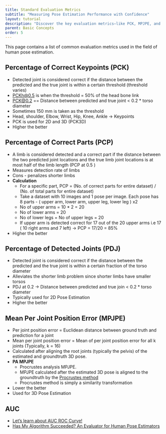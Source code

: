 ```yaml
---
title: Standard Evaluation Metrics
subtitle: "Measuring Pose Estimation Performance with Confidence"
layout: tutorial
description: "Discover the key evaluation metrics—like PCK, MPJPE, and AUC—used to assess the accuracy and reliability of pose estimation models."
parent: Basic Concepts
order: 5
---
```


This page contains a list of common evaluation metrics used in the field of human pose estimation.

## Percentage of Correct Keypoints (PCK)
- Detected joint is considered correct if the distance between the predicted and the true joint is within a certain threshold (threshold varies)
- PCKh@0.5 is when the threshold = 50% of the head bone link
- PCK@0.2 == Distance between predicted and true joint < 0.2 * torso diameter
- Sometimes 150 mm is taken as the threshold
- Head, shoulder, Elbow, Wrist, Hip, Knee, Ankle → Keypoints
- PCK is used for 2D and 3D (PCK3D)
- Higher the better

## Percentage of Correct Parts (PCP)
- A limb is considered detected and a correct part if the distance between the two predicted joint locations and the true limb joint locations is at most half of the limb length (PCP at 0.5 )
- Measures detection rate of limbs
- Cons - penalizes shorter limbs
- __Calculation__
  - For a specific part, PCP = (No. of correct parts for entire dataset) / (No. of total parts for entire dataset)
  - Take a dataset with 10 images and 1 pose per image. Each pose has 8 parts - ( upper arm, lower arm, upper leg, lower leg ) x2
  - No of upper arms = 10 * 2 = 20
  - No of lower arms = 20
  - No of lower legs = No of upper legs = 20
  - If upper arm is detected correct for 17  out of the 20 upper arms i.e 17 ( 10 right arms and 7 left) → PCP = 17/20 = 85%
- Higher the better

## Percentage of Detected Joints (PDJ)
- Detected joint is considered correct if the distance between the predicted and the true joint is within a certain fraction of the torso diameter
- Alleviates the shorter limb problem since shorter limbs have smaller torsos
- PDJ at 0.2 → Distance between predicted and true join < 0.2 * torso diameter
- Typically used for 2D Pose Estimation
- Higher the better

## Mean Per Joint Position Error (MPJPE)
- Per joint position error = Euclidean distance between ground truth and prediction for a joint
- Mean per joint position error = Mean of per joint position error for all k joints (Typically, k = 16)
- Calculated after aligning the root joints (typically the pelvis) of the estimated and groundtruth 3D pose.
- __PA MPJPE__
  - Procrustes analysis MPJPE.
  - MPJPE calculated after the estimated 3D pose is aligned to the groundtruth by the [Procrustes method](https://www.coursera.org/lecture/robotics-perception/pose-from-3d-point-correspondences-the-procrustes-problem-X22IH)
  - Procrustes method is simply a similarity transformation
- Lower the better
- Used for 3D Pose Estimation

## AUC
- [Let’s learn about AUC ROC Curve!](https://medium.com/greyatom/lets-learn-about-auc-roc-curve-4a94b4d88152)
- [Has My Algorithm Succeeded? An Evaluator for Human Pose Estimators](https://www.robots.ox.ac.uk/~vgg/publications/2012/Jammalamadaka12a/jammalamadaka12a.pdf)
